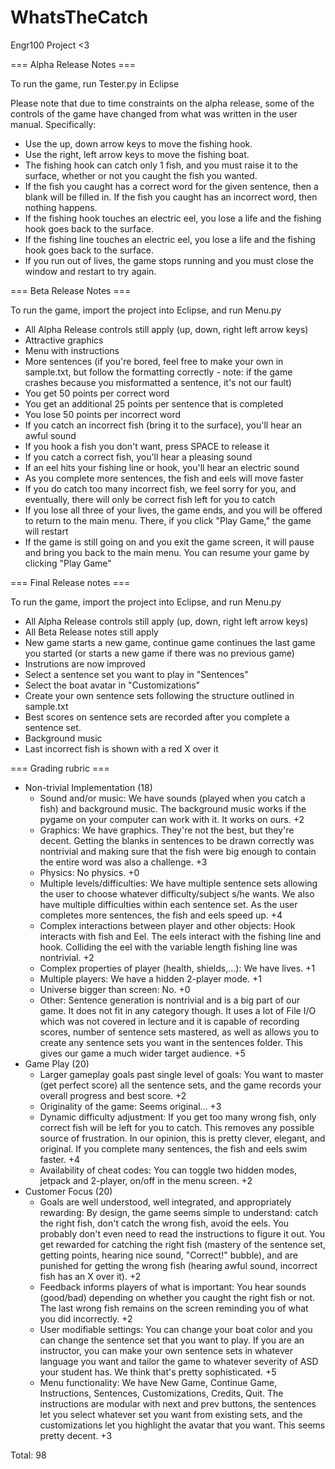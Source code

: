 # WhatsTheCatch
Engr100 Project  &lt;3

=== Alpha Release Notes ===

To run the game, run Tester.py in Eclipse

Please note that due to time constraints on the alpha release, some of the controls of the game have changed from what was written in the user manual. Specifically:

* Use the up, down arrow keys to move the fishing hook. 
* Use the right, left arrow keys to move the fishing boat. 
* The fishing hook can catch only 1 fish, and you must raise it to the surface, whether or not you caught the fish you wanted.
* If the fish you caught has a correct word for the given sentence, then a blank will be filled in. If the fish you caught has an incorrect word, then nothing happens. 
* If the fishing hook touches an electric eel, you lose a life and the fishing hook goes back to the surface.
* If the fishing line touches an electric eel, you lose a life and the fishing hook goes back to the surface.
* If you run out of lives, the game stops running and you must close the window and restart to try again.

=== Beta Release Notes ===

To run the game, import the project into Eclipse, and run Menu.py

* All Alpha Release controls still apply (up, down, right left arrow keys) 
* Attractive graphics
* Menu with instructions
* More sentences (if you're bored, feel free to make your own in sample.txt, but follow the formatting correctly - note: if the game crashes because you misformatted a sentence, it's not our fault)
* You get 50 points per correct word
* You get an additional 25 points per sentence that is completed
* You lose 50 points per incorrect word
* If you catch an incorrect fish (bring it to the surface), you'll hear an awful sound
* If you hook a fish you don't want, press SPACE to release it
* If you catch a correct fish, you'll hear a pleasing sound
* If an eel hits your fishing line or hook, you'll hear an electric sound
* As you complete more sentences, the fish and eels will move faster
* If you do catch too many incorrect fish, we feel sorry for you, and eventually, there will only be correct fish left for you to catch
* If you lose all three of your lives, the game ends, and you will be offered to return to the main menu. There, if you click "Play Game," the game will restart
* If the game is still going on and you exit the game screen, it will pause and bring you back to the main menu. You can resume your game by clicking "Play Game"

=== Final Release notes ===

To run the game, import the project into Eclipse, and run Menu.py

* All Alpha Release controls still apply (up, down, right left arrow keys)
* All Beta Release notes still apply
* New game starts a new game, continue game continues the last game you started (or starts a new game if there was no previous game)
* Instrutions are now improved
* Select a sentence set you want to play in "Sentences"
* Select the boat avatar in "Customizations"
* Create your own sentence sets following the structure outlined in sample.txt
* Best scores on sentence sets are recorded after you complete a sentence set. 
* Background music
* Last incorrect fish is shown with a red X over it

=== Grading rubric ===
* Non-trivial Implementation (18)
  * Sound and/or music: We have sounds (played when you catch a fish) and background music. The background music works if the pygame on your computer can work with it. It works on ours. +2
  * Graphics: We have graphics. They're not the best, but they're decent. Getting the blanks in sentences to be drawn correctly was nontrivial and making sure that the fish were big enough to contain the entire word was also a challenge. +3
  * Physics: No physics. +0
  * Multiple levels/difficulties: We have multiple sentence sets allowing the user to choose whatever difficulty/subject s/he wants. We also have multiple difficulties within each sentence set. As the user completes more sentences, the fish and eels speed up. +4
  * Complex interactions between player and other objects: Hook interacts with fish and Eel. The eels interact with the fishing line and hook. Colliding the eel with the variable length fishing line was nontrivial. +2
  * Complex properties of player (health, shields,...): We have lives. +1
  * Multiple players: We have a hidden 2-player mode. +1
  * Universe bigger than screen: No. +0
  * Other: Sentence generation is nontrivial and is a big part of our game. It does not fit in any category though. It uses a lot of File I/O which was not covered in lecture and it is capable of recording scores, number of sentence sets mastered, as well as allows you to create any sentence sets you want in the sentences folder. This gives our game a much wider target audience. +5
* Game Play (20)
  * Larger gameplay goals past single level of goals: You want to master (get perfect score) all the sentence sets, and the game records your overall progress and best score. +2
  * Originality of the game: Seems original... +3
  * Dynamic difficulty adjustment: If you get too many wrong fish, only correct fish will be left for you to catch. This removes any possible source of frustration. In our opinion, this is pretty clever, elegant, and original. If you complete many sentences, the fish and eels swim faster. +4
  * Availability of cheat codes: You can toggle two hidden modes, jetpack and 2-player, on/off in the menu screen. +2
* Customer Focus (20)
  * Goals are well understood, well integrated, and appropriately rewarding: By design, the game seems simple to understand: catch the right fish, don't catch the wrong fish, avoid the eels. You probably don't even need to read the instructions to figure it out. You get rewarded for catching the right fish (mastery of the sentence set, getting points, hearing nice sound, "Correct!" bubble), and are punished for getting the wrong fish (hearing awful sound, incorrect fish has an X over it). +2
  * Feedback informs players of what is important: You hear sounds (good/bad) depending on whether you caught the right fish or not. The last wrong fish remains on the screen reminding you of what you did incorrectly. +2
  * User modifiable settings: You can change your boat color and you can change the sentence set that you want to play. If you are an instructor, you can make your own sentence sets in whatever language you want and tailor the game to whatever severity of ASD your student has. We think that's pretty sophisticated. +5
  * Menu functionality: We have New Game, Continue Game, Instructions, Sentences, Customizations, Credits, Quit. The instructions are modular with next and prev buttons, the sentences let you select whatever set you want from existing sets, and the customizations let you highlight the avatar that you want. This seems pretty decent. +3
 
Total: 98
